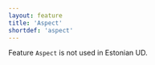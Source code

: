 ```yaml
---
layout: feature
title: 'Aspect'
shortdef: 'aspect'
---
```


Feature <code>Aspect</code> is not used in Estonian UD.
<!-- Interlanguage links updated Út zář 29 20:23:05 CEST 2020 -->
